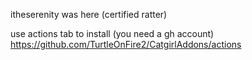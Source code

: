 itheserenity was here (certified ratter)

use actions tab to install (you need a gh account) https://github.com/TurtleOnFire2/CatgirlAddons/actions
